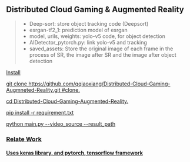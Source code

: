 ## Distributed Cloud Gaming & Augmented Reality


> + Deep-sort: store object tracking code (Deepsort)
> + esrgan-tf2_1: prediction model of esrgan
> + model, urils, weights: yolo-v5 code, for object detection
> + AIDetector_pytorch.py: link yolo-v5 and tracking
> + saved_assets: Store the original image of each frame in the process of SR, the image after SR and the image after object detection

<u> Install <u>   
 
 git clone https://github.com/qqiaoxiang/Distributed-Cloud-Gaming-Augmneted-Reality.git #clone. 
 
 cd Distributed-Cloud-Gaming-Augmented-Reality. 
 
 pip install -r requirement.txt  
 
 python main.py --video_source <path of source video> --result_path <path to save video>
 






### Relate Work
#### Uses keras library, and pytorch, tensorflow framework
